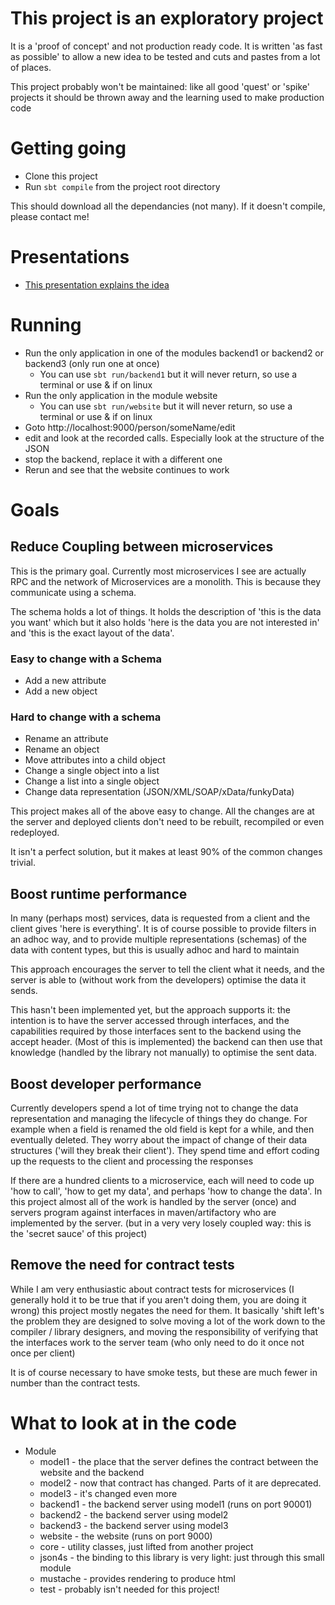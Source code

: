 # This project is an exploratory project
 
It is a 'proof of concept' and not production ready code. It is written 'as fast as possible'
to allow a new idea to be tested and cuts and pastes from a lot of places.

This project probably won't be maintained: like all good 'quest' or 'spike' projects it 
should be thrown away and the learning used to make production code

# Getting going

* Clone this project 
* Run `sbt compile` from the project root directory

This should download all the dependancies (not many). If it doesn't compile, please contact me!

# Presentations

* [This presentation explains the idea](https://docs.google.com/presentation/d/e/2PACX-1vT1PZ55Mdk-UmI5JZfQqcDPPTezFLr08FcuavETo5anihzLgFH-Bv0avkVa6jWvWn-Gyz5SyRyzETpf/pub?start=false&loop=false&delayms=3000)


# Running

* Run the only application in one of the modules backend1 or backend2 or backend3 (only run one at once)
  * You can use `sbt run/backend1` but it will never return, so use a terminal or use & if on linux
* Run the only application in the module website
  * You can use `sbt run/website` but it will never return, so use a terminal or use & if on linux
* Goto http://localhost:9000/person/someName/edit
* edit and look at the recorded calls. Especially look at the structure of the JSON
* stop the backend, replace it with a different one
* Rerun and see that the website continues to work


# Goals

## Reduce Coupling between microservices 
This is the primary goal. Currently most microservices I see are actually RPC and the 
network of Microservices are a monolith. This is because they communicate using a schema.

The schema holds a lot of things. It holds the description of 'this is the data you want' which
but it also holds 'here is the data you are not interested in' and 'this is the exact layout of the data'.

### Easy to change with a Schema

* Add a new attribute
* Add a new object

### Hard to change with a schema

* Rename an attribute
* Rename an object
* Move attributes into a child object
* Change a single object into a list
* Change a list into a single object
* Change data representation (JSON/XML/SOAP/xData/funkyData)

This project makes all of the above easy to change. All the changes are at the server and
deployed clients don't need to be rebuilt, recompiled or even redeployed. 

It isn't a perfect solution, but it makes at least 90% of the common changes trivial.

## Boost runtime performance 
In many (perhaps most) services, data is requested from a client and the client gives 'here is everything'.
It is of course possible to provide filters in an adhoc way, and to provide multiple
representations (schemas) of the data with content types, but this is usually adhoc and
hard to maintain

This approach encourages the server to tell the client what it needs, and the 
server is able to (without work from the developers) optimise the data it sends.

This hasn't been implemented yet, but the approach supports it: the intention is to have
the server accessed through interfaces, and the capabilities required by those interfaces
sent to the backend using the accept header. (Most of this is implemented) the backend can 
then use that knowledge (handled by the library not manually) to optimise the sent data.

## Boost developer performance
Currently developers spend a lot of time trying not to change the data representation
and managing the lifecycle of things they do change. For example when a field is renamed
the old field is kept for a while, and then eventually deleted. They worry about the 
impact of change of their data structures ('will they break their client'). They spend time
and effort coding up the requests to the client and processing the responses

If there are a hundred clients to a microservice, each will need to code up 'how to call', 
'how to get my data', and perhaps 'how to change the data'. In this project almost all 
of the work is handled by the server (once) and servers program against interfaces in 
maven/artifactory who are implemented by the server. (but in a very very losely coupled way: 
this is the 'secret sauce' of this project)

## Remove the need for contract tests

While I am very enthusiastic about contract tests for microservices (I generally hold
it to be true that if you aren't doing them, you are doing it wrong) this project
mostly negates the need for them. It basically 'shift left's the problem they
are designed to solve moving a lot of the work down to the compiler / library designers,
and moving the responsibility of verifying that the interfaces work to the server team 
(who only need to do it once not once per client)

It is of course necessary to have smoke tests, but these are much fewer in number than
the contract tests.

# What to look at in the code

* Module
  * model1 - the place that the server defines the contract between the website and the backend
  * model2 - now that contract has changed. Parts of it are deprecated.
  * model3 - it's changed even more
  * backend1 - the backend server using model1 (runs on port 90001)
  * backend2 - the backend server using model2
  * backend3 - the backend server using model3
  * website - the website (runs on port 9000)
  * core - utility classes, just lifted from another project
  * json4s - the binding to this library is very light: just through this small module
  * mustache - provides rendering to produce html
  * test - probably isn't needed for this project!
  